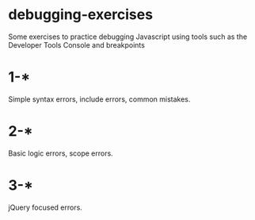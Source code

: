 debugging-exercises
===================

Some exercises to practice debugging Javascript using tools such as the Developer Tools Console and breakpoints

# 1-*
Simple syntax errors, include errors, common mistakes.
# 2-*
Basic logic errors, scope errors.
# 3-*
jQuery focused errors.